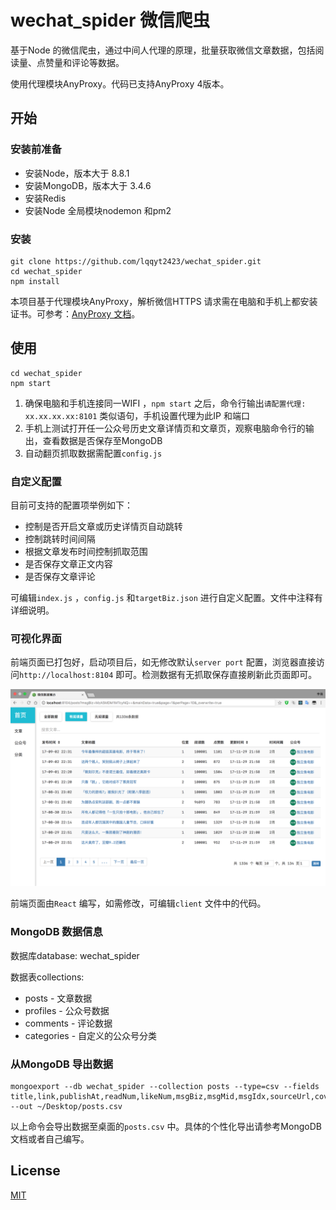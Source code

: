 # wechat_spider 微信爬虫

基于Node 的微信爬虫，通过中间人代理的原理，批量获取微信文章数据，包括阅读量、点赞量和评论等数据。

使用代理模块AnyProxy。代码已支持AnyProxy 4版本。

## 开始

### 安装前准备

- 安装Node，版本大于 8.8.1
- 安装MongoDB，版本大于 3.4.6
- 安装Redis
- 安装Node 全局模块nodemon 和pm2

### 安装

```shell
git clone https://github.com/lqqyt2423/wechat_spider.git
cd wechat_spider
npm install
```

本项目基于代理模块AnyProxy，解析微信HTTPS 请求需在电脑和手机上都安装证书。可参考：[AnyProxy 文档](http://anyproxy.io/cn/#%E8%AF%81%E4%B9%A6%E9%85%8D%E7%BD%AE)。

## 使用

```shell
cd wechat_spider
npm start
```

1. 确保电脑和手机连接同一WIFI ，`npm start` 之后，命令行输出`请配置代理: xx.xx.xx.xx:8101` 类似语句，手机设置代理为此IP 和端口
2. 手机上测试打开任一公众号历史文章详情页和文章页，观察电脑命令行的输出，查看数据是否保存至MongoDB
3. 自动翻页抓取数据需配置`config.js`

### 自定义配置

目前可支持的配置项举例如下：

- 控制是否开启文章或历史详情页自动跳转
- 控制跳转时间间隔
- 根据文章发布时间控制抓取范围
- 是否保存文章正文内容
- 是否保存文章评论

可编辑`index.js` ，`config.js` 和`targetBiz.json` 进行自定义配置。文件中注释有详细说明。

### 可视化界面

前端页面已打包好，启动项目后，如无修改默认`server port` 配置，浏览器直接访问`http://localhost:8104` 即可。检测数据有无抓取保存直接刷新此页面即可。

![可视化界面](posts_screenshot.png)

前端页面由`React` 编写，如需修改，可编辑`client` 文件中的代码。

### MongoDB 数据信息

数据库database: wechat_spider

数据表collections:

- posts - 文章数据
- profiles - 公众号数据
- comments - 评论数据
- categories - 自定义的公众号分类


### 从MongoDB 导出数据

```shell
mongoexport --db wechat_spider --collection posts --type=csv --fields title,link,publishAt,readNum,likeNum,msgBiz,msgMid,msgIdx,sourceUrl,cover,digest,isFail --out ~/Desktop/posts.csv
```

以上命令会导出数据至桌面的`posts.csv` 中。具体的个性化导出请参考MongoDB 文档或者自己编写。

## License

[MIT](LICENSE)
